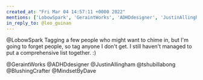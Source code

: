 ```yaml
---
created_at: "Fri Mar 04 14:57:11 +0000 2022"
mentions: ['LobowSpark', 'GeraintWorks', 'ADHDdesigner', 'JustinAllingham', 'tshubillabong', 'BlushingCrafter', 'MindsetByDave']
in_reply_to: @leo_guinan
---
```


@LobowSpark Tagging a few people who might want to chime in, but I'm going to forget people, so tag anyone I don't get. I still haven't managed to put a comprehensive list together. :)

@GeraintWorks @ADHDdesigner @JustinAllingham @tshubillabong @BlushingCrafter @MindsetByDave